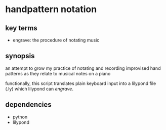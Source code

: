 # handpattern notation

## key terms
- engrave: the procedure of notating music

## synopsis
an attempt to grow my practice of notating and recording improvised hand patterns as they relate to musical notes on a piano

functionally, this script translates plain keyboard input into a lilypond file (.ly) which lilypond can *engrave*.

## dependencies
- python
- lilypond



